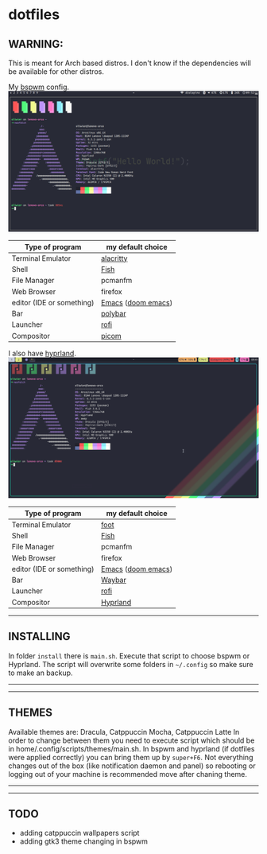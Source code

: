 # dotfiles
## WARNING:
This is meant for Arch based distros. I don't know if the dependencies will be available for other distros.

My [bspwm](https://github.com/baskerville/bspwm) config.
![screenshot](screenshot-bspwm.png)

Type of program | my default choice
------- | --------
Terminal Emulator | [alacritty](https://github.com/alacritty/alacritty)
Shell | [Fish](https://github.com/fish-shell/fish-shell)
File Manager | pcmanfm
Web Browser | firefox
editor (IDE or something) | [Emacs](https://www.gnu.org/software/emacs/) ([doom emacs](https://github.com/doomemacs/doomemacs))
Bar | [polybar](https://github.com/polybar/polybar)
Launcher | [rofi](https://github.com/davatorium/rofi)
Compositor | [picom](https://github.com/yshui/picom)

I also have [hyprland](https://github.com//hyprwm/hyprland).
![screenshot](screenshot-hypr.png)

Type of program | my default choice
------- | --------
Terminal Emulator | [foot](https://codeberg.org/dnkl/foot)
Shell | [Fish](https://github.com/fish-shell/fish-shell)
File Manager | pcmanfm
Web Browser | firefox
editor (IDE or something) | [Emacs](https://www.gnu.org/software/emacs/) ([doom emacs](https://github.com/doomemacs/doomemacs))
Bar | [Waybar](https://github.com/Alexays/Waybar)
Launcher | [rofi](https://github.com/davatorium/rofi)
Compositor | [Hyprland](https://github.com/hyprwm/Hyprland)

---

## INSTALLING
In folder `install` there is `main.sh`. Execute that script to choose bspwm or Hyprland. The script will overwrite some folders in `~/.config` so make sure to make an backup.

---
---

## THEMES
Available themes are: Dracula, Catppuccin Mocha, Catppuccin Latte
In order to change between them you need to execute script which should be in home/.config/scripts/themes/main.sh.
In bspwm and hyprland (if dotfiles were applied correctly) you can bring them up by `super+F6`.
Not everything changes out of the box (like notification daemon and panel) so rebooting or logging out of your machine is recommended move after chaning theme.

---
---
## TODO
- adding catppuccin wallpapers script
- adding gtk3 theme changing in bspwm

